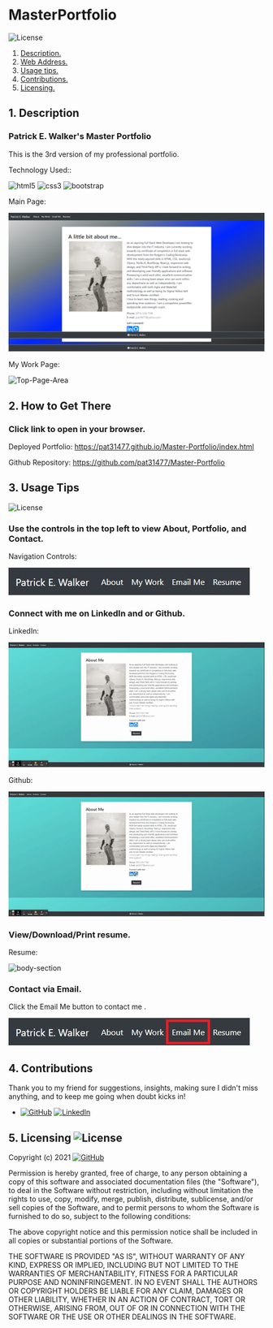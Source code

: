 # MasterPortfolio

![License](https://img.shields.io/badge/License%3A-MIT-green.svg)

1. [ Description. ](#desc)
2. [ Web Address. ](#web-address)
3. [ Usage tips. ](#usage)
4. [ Contributions. ](#contributions)
5. [ Licensing. ](#licensing)


<a name="desc"></a>
## 1. Description


### Patrick E. Walker's Master Portfolio
This is the 3rd version of my professional portfolio. 

Technology Used::

 ![html5](https://img.shields.io/badge/html5%20-%23E34F26.svg?&style=for-the-badge&logo=html5&logoColor=white) ![css3](https://img.shields.io/badge/css3%20-%231572B6.svg?&style=for-the-badge&logo=css3&logoColor=white) 
 ![bootstrap](https://img.shields.io/badge/bootstrap%20-%23563D7C.svg?&style=for-the-badge&logo=bootstrap&logoColor=white) 

Main Page:

![Top-Page-Area](./Assets/Images/Main_Page.png?raw=true "Top-Page-Area")

My Work Page:

![Top-Page-Area](./Assets/Images/My_Work.gif?raw=true "Top-Page-Area")

<a name="web-address"></a>
## 2. How to Get There

### Click link to open in your browser.


Deployed Portfolio: https://pat31477.github.io/Master-Portfolio/index.html

Github Repository: https://github.com/pat31477/Master-Portfolio

<a name="usage"></a>
## 3. Usage Tips

![License](https://img.shields.io/badge/License%3A-MIT-green.svg)

### Use the controls in the top left to view About, Portfolio, and Contact.

Navigation Controls:

![nav-menu](./Assets/Images/Navigation_Controls.JPG?raw=true "Navigational Menu")



### Connect with me on LinkedIn and or Github.

LinkedIn:

![body-section](./Assets/Images/Connect_LinkedIn.gif?raw=true "Body Section")

Github:

![body-section](./Assets/Images/Connect_Github.gif?raw=true "Body Section")

### View/Download/Print resume.

Resume:

![body-section](./Assets/Images/Resume.gif?raw=true "Body Section")

### Contact via Email.


Click the Email Me button to contact me .

![body-section](./Assets/Images/Navigation_Contact.jpg?raw=true "Body Section")



<a name="contributions"></a>
## 4. Contributions
Thank you to my friend for suggestions, insights, making sure I didn't miss anything, and to keep me going when doubt kicks in!

*  [![GitHub](https://img.shields.io/badge/Gabe%20Thomas-Click%20Me!-blueviolet?style=plastic&logo=GitHub)](https://github.com/samohtebag) 
  [![LinkedIn](https://img.shields.io/badge/Gabriel%20Thomas%20-Click%20Me!-grey?style=plastic&logo=LinkedIn&labelColor=blue)](https://www.linkedin.com/in/gabriel-thomas513/)

<a name="licensing"></a>
## 5. Licensing ![License](https://img.shields.io/badge/License%3A-MIT-green.svg)
Copyright (c) 2021 [![GitHub](https://img.shields.io/badge/Patrick%20Walker-Click%20Me!-blueviolet?style=plastic&logo=GitHub)](https://github.com/pat31477)

Permission is hereby granted, free of charge, to any person obtaining
a copy of this software and associated documentation files (the
"Software"), to deal in the Software without restriction, including
without limitation the rights to use, copy, modify, merge, publish,
distribute, sublicense, and/or sell copies of the Software, and to
permit persons to whom the Software is furnished to do so, subject to
the following conditions:

The above copyright notice and this permission notice shall be
included in all copies or substantial portions of the Software.

THE SOFTWARE IS PROVIDED "AS IS", WITHOUT WARRANTY OF ANY KIND,
EXPRESS OR IMPLIED, INCLUDING BUT NOT LIMITED TO THE WARRANTIES OF
MERCHANTABILITY, FITNESS FOR A PARTICULAR PURPOSE AND
NONINFRINGEMENT. IN NO EVENT SHALL THE AUTHORS OR COPYRIGHT HOLDERS BE
LIABLE FOR ANY CLAIM, DAMAGES OR OTHER LIABILITY, WHETHER IN AN ACTION
OF CONTRACT, TORT OR OTHERWISE, ARISING FROM, OUT OF OR IN CONNECTION
WITH THE SOFTWARE OR THE USE OR OTHER DEALINGS IN THE SOFTWARE.